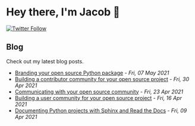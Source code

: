 # Hey there, I'm Jacob 👋
[![Twitter Follow](https://img.shields.io/twitter/follow/_jacobtomlinson?style=social)](https://twitter.com/_jacobtomlinson)

## Blog

Check out my latest blog posts.

- [Branding your open source Python package](https://jacobtomlinson.dev/posts/2021/branding-your-open-source-python-package/) - *Fri, 07 May 2021*
- [Building a contributor community for your open source project](https://jacobtomlinson.dev/posts/2021/building-a-contributor-community-for-your-open-source-project/) - *Fri, 30 Apr 2021*
- [Communicating with your open source community](https://jacobtomlinson.dev/posts/2021/communicating-with-your-open-source-community/) - *Fri, 23 Apr 2021*
- [Building a user community for your open source project](https://jacobtomlinson.dev/posts/2021/building-a-user-community-for-your-open-source-project/) - *Fri, 16 Apr 2021*
- [Documenting Python projects with Sphinx and Read the Docs](https://jacobtomlinson.dev/posts/2021/documenting-python-projects-with-sphinx-and-read-the-docs/) - *Fri, 09 Apr 2021*

